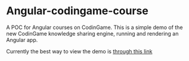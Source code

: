 # Angular-codingame-course
A POC for Angular courses on CodinGame. This is a simple demo of the new CodinGame knowledge sharing engine, running and rendering an Angular app.

Currently the best way to view the demo is [through this link](https://www.codingame.com/profile/1f902a3213291dfd0de802207d362bdf979991/course/eebe144ddb2b322574b42030311a0ba9541)
